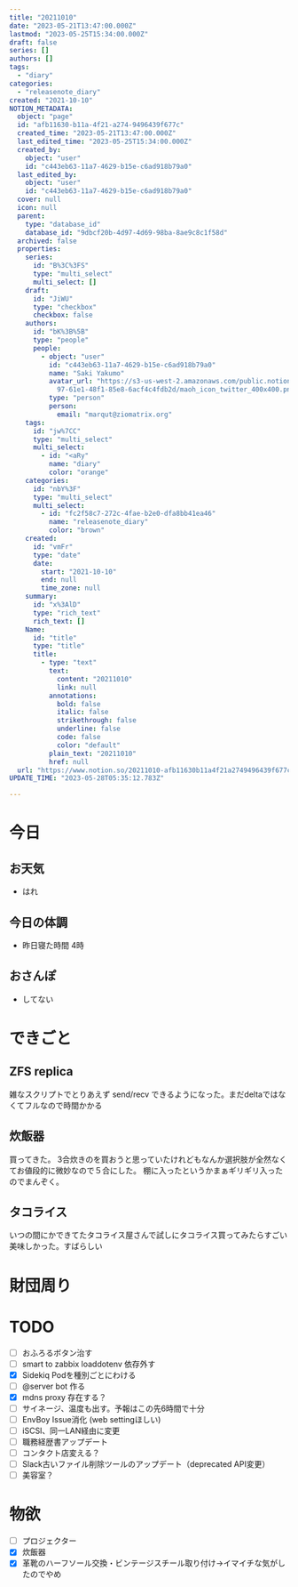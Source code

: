 ```yaml
---
title: "20211010"
date: "2023-05-21T13:47:00.000Z"
lastmod: "2023-05-25T15:34:00.000Z"
draft: false
series: []
authors: []
tags:
  - "diary"
categories:
  - "releasenote_diary"
created: "2021-10-10"
NOTION_METADATA:
  object: "page"
  id: "afb11630-b11a-4f21-a274-9496439f677c"
  created_time: "2023-05-21T13:47:00.000Z"
  last_edited_time: "2023-05-25T15:34:00.000Z"
  created_by:
    object: "user"
    id: "c443eb63-11a7-4629-b15e-c6ad918b79a0"
  last_edited_by:
    object: "user"
    id: "c443eb63-11a7-4629-b15e-c6ad918b79a0"
  cover: null
  icon: null
  parent:
    type: "database_id"
    database_id: "9dbcf20b-4d97-4d69-98ba-8ae9c8c1f58d"
  archived: false
  properties:
    series:
      id: "B%3C%3FS"
      type: "multi_select"
      multi_select: []
    draft:
      id: "JiWU"
      type: "checkbox"
      checkbox: false
    authors:
      id: "bK%3B%5B"
      type: "people"
      people:
        - object: "user"
          id: "c443eb63-11a7-4629-b15e-c6ad918b79a0"
          name: "Saki Yakumo"
          avatar_url: "https://s3-us-west-2.amazonaws.com/public.notion-static.com/3ad1c4\
            97-61e1-48f1-85e8-6acf4c4fdb2d/maoh_icon_twitter_400x400.png"
          type: "person"
          person:
            email: "marqut@ziomatrix.org"
    tags:
      id: "jw%7CC"
      type: "multi_select"
      multi_select:
        - id: "<aRy"
          name: "diary"
          color: "orange"
    categories:
      id: "nbY%3F"
      type: "multi_select"
      multi_select:
        - id: "fc2f58c7-272c-4fae-b2e0-dfa8bb41ea46"
          name: "releasenote_diary"
          color: "brown"
    created:
      id: "vmFr"
      type: "date"
      date:
        start: "2021-10-10"
        end: null
        time_zone: null
    summary:
      id: "x%3AlD"
      type: "rich_text"
      rich_text: []
    Name:
      id: "title"
      type: "title"
      title:
        - type: "text"
          text:
            content: "20211010"
            link: null
          annotations:
            bold: false
            italic: false
            strikethrough: false
            underline: false
            code: false
            color: "default"
          plain_text: "20211010"
          href: null
  url: "https://www.notion.so/20211010-afb11630b11a4f21a2749496439f677c"
UPDATE_TIME: "2023-05-28T05:35:12.783Z"

---
```

<link rel="stylesheet" href="https://cdn.jsdelivr.net/npm/katex@0.16.2/dist/katex.min.css" integrity="sha384-bYdxxUwYipFNohQlHt0bjN/LCpueqWz13HufFEV1SUatKs1cm4L6fFgCi1jT643X" crossorigin="anonymous">


# 今日


## お天気

- はれ

## 今日の体調

- 昨日寝た時間 4時

## おさんぽ

- してない

# できごと


## ZFS replica


雑なスクリプトでとりあえず send/recv できるようになった。まだdeltaではなくてフルなので時間かかる


## 炊飯器


買ってきた。 3合炊きのを買おうと思っていたけれどもなんか選択肢が全然なくてお値段的に微妙なので５合にした。 棚に入ったというかまぁギリギリ入ったのでまんぞく。


## タコライス


いつの間にかできてたタコライス屋さんで試しにタコライス買ってみたらすごい美味しかった。すばらしい


# 財団周り


# TODO

- [ ] おふろるボタン治す
- [ ] smart to zabbix loaddotenv 依存外す
- [x] Sidekiq Podを種別ごとにわける
- [ ] @server bot 作る
- [x] mdns proxy 存在する？
- [ ] サイネージ、温度も出す。予報はこの先6時間で十分
- [ ] EnvBoy Issue消化 (web settingほしい)
- [ ] iSCSI、同一LAN経由に変更
- [ ] 職務経歴書アップデート
- [ ] コンタクト店変える？
- [ ] Slack古いファイル削除ツールのアップデート（deprecated API変更）
- [ ] 美容室？

# 物欲

- [ ] プロジェクター
- [x] 炊飯器
- [x] 革靴のハーフソール交換・ビンテージスチール取り付け→イマイチな気がしたのでやめ
